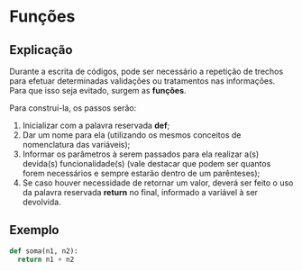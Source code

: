 # Funções

## Explicação

Durante a escrita de códigos, pode ser necessário a repetição de trechos para efetuar determinadas validações ou tratamentos nas informações. Para que isso seja evitado, surgem as **funções**.

Para construí-la, os passos serão:

1. Inicializar com a palavra reservada **def**;
2. Dar um nome para ela (utilizando os mesmos conceitos de nomenclatura das variáveis);
3. Informar os parâmetros à serem passados para ela realizar a(s) devida(s) funcionalidade(s) (vale destacar que podem ser quantos forem necessários e sempre estarão dentro de um parênteses);
4. Se caso houver necessidade de retornar um valor, deverá ser feito o uso da palavra reservada **return** no final, informado a variável à ser devolvida.

## Exemplo

```python
def soma(n1, n2):
  return n1 + n2
```

